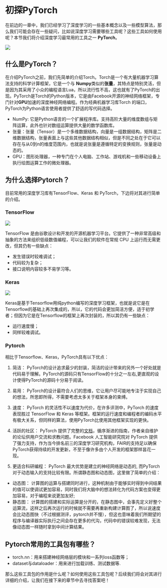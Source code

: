 # 初探PyTorch

在前边的一章中，我们已经学习了深度学习的一些基本概念以及一些模型算法，那么我们可能会存在一些疑问，比如说深度学习需要哪些工具呢？这些工具如何使用呢？本节我们将介绍深度学习最常用的工具之一 **PyTorch**。

![](../img/pytorch1.jfif)

## 什么是PyTorch？

在介绍PyTorch之前，我们先简单的介绍Torch。Torch是一个有大量机器学习算法支持的科学计算框架，它是一个与 **Numpy**类似的**张量**，其特点是特别灵活，但是因为其采用了小众的编程语言Lua，所以流行性不高，这也就有了PyTorch的出现。PyTorch是Torch的Python版本，它是由Facebook开源的神经网络框架，专门针对**GPU**加速的深度神经网络编程。作为经典机器学习库Torch 的端口，PyTorch为Python语言使用者提供了舒适的写代码选择。

- NumPy: 它是Python语言的一个扩展程序库。支持高阶大量的维度数组与矩阵运算，此外也针对数组运算提供大量的数学函数库。
- 张量：张量（Tensor）是一个多维数据结构，向量是一组数据结构，矩阵是二维数据结构，张量表面上与这些其他数据结构相似，但是不同之处在于它可以存在与从0到n的维度范围内，也就是说张量是遵循特定的变换规则，张量是动态的。
- GPU：图形处理器，一种专门在个人电脑、工作站、游戏机和一些移动设备上执行绘图运算工作的微处理器。

## 为什么选择Pytorch？

目前常用的深度学习库有TensorFlow、Keras 和 PyTorch，下边将对其进行简单的介绍。

### TensorFlow

![](../img/TensorFlow.png)

TensorFlow 是由谷歌设计和开发的开源机器学习平台。它提供了一种非常高级和抽象的方法来组织低级数值编程，可以让我们的软件在常规 CPU 上运行而无需更改，但其仍有一些缺点：

- 发生错误时较难调试；
- 代码较为复杂；
- 接口说明内容较多不易学习等。

### Keras 

![](../img/Keras.png)

Keras是基于Tensorflow用纯python编写的深度学习框架，也就是说它是在Tensorflow的基础上再次集成的，所以，它的代码会更加简洁方便，适于初学者；但因为它是在Tensorflow的框架上再次封装的，所以其仍有一些缺点：

- 运行速度慢；
- 同样较难调试。

### Pytorch

相比于Tensorflow、Keras，PyTorch具有以下优点：

1. 简洁：
PyTorch的设计追求最少的封装，简洁的设计带来的另外一个好处就是代码易于理解。PyTorch的源码只有TensorFlow的十分之一左右,更直观的设计使得PyTorch的源码十分易于阅读。

2. 易用：
PyTorch的设计最符合人们的思维，它让用户尽可能地专注于实现自己的想法，所思即所得，不需要考虑太多关于框架本身的束缚。

3. 速度：
PyTorch 的灵活性不以速度为代价，在许多评测中，PyTorch 的速度表现胜过 TensorFlow 和 Keras 等框架。框架的运行速度和编程者的编码水平有极大关系，但同样的算法，使用PyTorch比使用其他框架实现的更快。

4. 活跃的社区：
PyTorch 提供了完整的[文档](https://pytorch.org/tutorials/)，循序渐进的指南，作者亲自维护的论坛供用户交流和求教问题。Facebook 人工智能研究院对 PyTorch 提供了强力支持，作为当今排名前三的深度学习研究机构，FAIR的支持足以确保PyTorch获得持续的开发更新，不至于像许多由个人开发的框架那样昙花一现。

5. 更适合科研编程：
PyTorch 最大优势是建立的神经网络是动态的, 而PyTorch对于动态输入的支持比较有限。所谓静态图和动态图，这里做了简单的介绍：

- 动态图： 计算图的运算与搭建同时进行，这种机制由于能够实时得到中间结果的值可以使调试更加容易，同时我们将大脑中的想法转化为代码方案也变得更加容易，对于编程来说更加友好;
- 静态图： 计算图的搭建和实际运算是分开的，在静态图中，会事先定义好整个运算流，这样之后再次运行的时候就不需要再重新构建计算图了，所以说速度会比动态图快（不过根据测评，pytorch并不慢），但这也意味着我们所期望的程序与编译器实际执行之间会存在更多的代沟，代码中的错误较难发现，无法像动态图一样随时拿到中间计算结果。

## Pytorch常用的工具包有哪些？

- torch.nn：用来搭建神经网络层的模块和一系列loss函数等；
- dataset与dataloader：用来进行加载训练、测试数据等.

那么这些工具包的作用是什么呢？如何使用这些工具包呢？后续我们将会对其进行详细的介绍，让我们在接下来的章节中去寻找答案吧！
